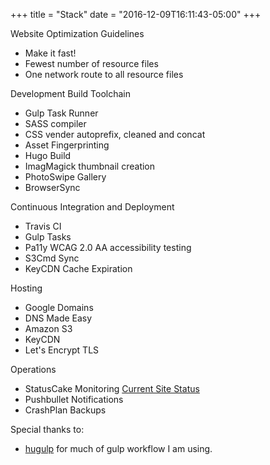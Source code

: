 +++
title = "Stack"
date = "2016-12-09T16:11:43-05:00"
+++

Website Optimization Guidelines

- Make it fast!  
- Fewest number of resource files
- One network route to all resource files

Development Build Toolchain

- Gulp Task Runner
- SASS compiler
- CSS vender autoprefix, cleaned and concat
- Asset Fingerprinting 
- Hugo Build
- ImagMagick thumbnail creation
- PhotoSwipe Gallery
- BrowserSync

Continuous Integration and Deployment

- Travis CI
- Gulp Tasks
- Pa11y WCAG 2.0 AA accessibility testing
- S3Cmd Sync
- KeyCDN Cache Expiration

Hosting

- Google Domains 
- DNS Made Easy 
- Amazon S3
- KeyCDN
- Let's Encrypt TLS

Operations

- StatusCake Monitoring [Current Site Status](http://status.mrmatt57.org/)
- Pushbullet Notifications
- CrashPlan Backups

Special thanks to:

- [hugulp](https://github.com/jbrodriguez/hugulp) for much of gulp workflow I am using.